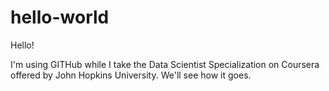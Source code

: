 # hello-world

Hello!

 I'm using GITHub while I take the Data Scientist Specialization on Coursera offered by John Hopkins University. We'll see how it goes.
